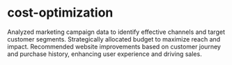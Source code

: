 # cost-optimization
Analyzed marketing campaign data to identify effective channels and target customer segments.
Strategically allocated budget to maximize reach and impact.
Recommended website improvements based on customer journey and purchase history, enhancing user experience and driving sales.
